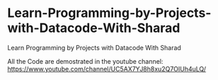# Learn-Programming-by-Projects-with-Datacode-With-Sharad
Learn Programming by Projects with Datacode With Sharad

All the Code are demostrated in the youtube channel: https://www.youtube.com/channel/UC5AX7YJ8h8xu2Q7OIUh4uLQ/

